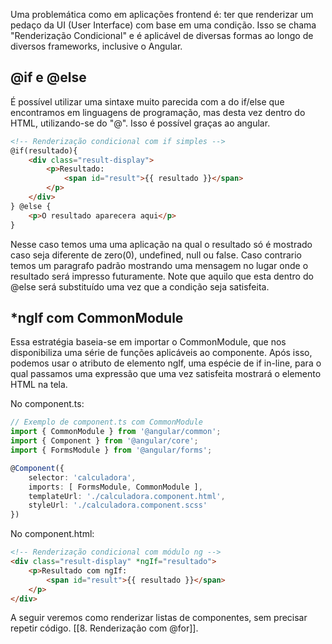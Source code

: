 Uma problemática como em aplicações frontend é: ter que renderizar um pedaço da UI (User Interface) com base em uma condição. Isso se chama "Renderização Condicional" e é aplicável de diversas formas ao longo de diversos frameworks, inclusive o Angular.

## @if e @else

É possível utilizar uma sintaxe muito parecida com a do if/else que encontramos em linguagens de programação, mas desta vez dentro do HTML, utilizando-se do "@". Isso é possível graças ao angular.

```html
<!-- Renderização condicional com if simples -->
@if(resultado){
	<div class="result-display">
		<p>Resultado:
			<span id="result">{{ resultado }}</span>
		</p>
	</div>
} @else {
	<p>O resultado aparecera aqui</p>
}
```

Nesse caso temos uma uma aplicação na qual o resultado só é mostrado caso seja diferente de zero(0), undefined, null ou false. Caso contrario temos um paragrafo padrão mostrando uma mensagem no lugar onde o resultado será impresso futuramente. Note que aquilo que esta dentro do @else será substituído uma vez que a condição seja satisfeita.

## *ngIf com CommonModule

Essa estratégia baseia-se em importar o CommonModule, que nos disponibiliza uma série de funções aplicáveis ao componente. Após isso, podemos usar o atributo de elemento ngIf, uma espécie de if in-line, para o qual passamos uma expressão que uma vez satisfeita mostrará o elemento HTML na tela.

No component.ts:

```ts
// Exemplo de component.ts com CommonModule
import { CommonModule } from '@angular/common';
import { Component } from '@angular/core';
import { FormsModule } from '@angular/forms';

@Component({
	selector: 'calculadora',
	imports: [ FormsModule, CommonModule ],
	templateUrl: './calculadora.component.html',
	styleUrl: './calculadora.component.scss'
})
```

No component.html:

```html 
<!-- Renderização condicional com módulo ng -->
<div class="result-display" *ngIf="resultado">
	<p>Resultado com ngIf:
		<span id="result">{{ resultado }}</span>
	</p>
</div>
```

A seguir veremos como renderizar listas de componentes, sem precisar repetir código.
[[8. Renderização com @for]].